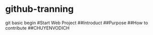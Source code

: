 # github-tranning
git basic begin 
#Start Web Project
##Introduct
##Purpose
##How to contribute
##CHUYENVODICH